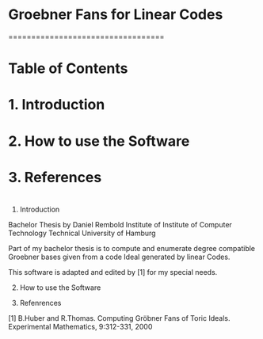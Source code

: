# Groebner Fans for Linear Codes #
==================================

# Table of Contents
#
# 1. Introduction
# 2. How to use the Software
# 3. References
#
#
#

1. Introduction

Bachelor Thesis by Daniel Rembold
Institute of Institute of Computer Technology
Technical University of Hamburg


Part of my bachelor thesis is to compute and enumerate degree compatible Groebner bases given from a code Ideal
generated by linear Codes.

This software is adapted and edited by [1] for my special needs.

2. How to use the Software


3. Refenrences

[1] B.Huber and R.Thomas. Computing Gröbner Fans of Toric Ideals. 
    Experimental Mathematics, 9:312-331, 2000
